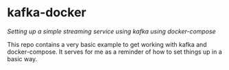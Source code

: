 # kafka-docker
*Setting up a simple streaming service using kafka using docker-compose*

This repo contains a very basic example to get working with kafka and docker-compose. It serves for me as a reminder
of how to set things up in a basic way.